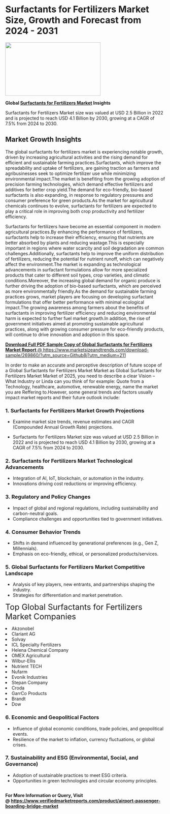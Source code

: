 <H1>Surfactants for Fertilizers Market Size, Growth and Forecast from 2024 - 2031</H1><img class="aligncenter size-medium wp-image-584254" src="https://thirdeyenews.in/wp-content/uploads/2024/09/Global-Market-Research-300x168.jpeg" alt="" width="300" height="168" /><p><strong>Global&nbsp;<a href="https://www.marketsizeandtrends.com/download-sample/269860/?utm_source=Github8j?utm_medium=211">Surfactants for Fertilizers Market</a> Insights</strong></p><p>Surfactants for Fertilizers Market size was valued at USD 2.5 Billion in 2022 and is projected to reach USD 4.1 Billion by 2030, growing at a CAGR of 7.5% from 2024 to 2030.</p><p><h2>Market Growth Insights</h2> <p>The global surfactants for fertilizers market is experiencing notable growth, driven by increasing agricultural activities and the rising demand for efficient and sustainable farming practices.Surfactants, which improve the spreadability and uptake of fertilizers, are gaining traction as farmers and agribusinesses seek to optimize fertilizer use while minimizing environmental impact.The market is benefiting from the growing adoption of precision farming technologies, which demand effective fertilizers and additives for better crop yield.The demand for eco-friendly, bio-based surfactants is also expanding, in response to regulatory pressures and consumer preference for green products.As the market for agricultural chemicals continues to evolve, surfactants for fertilizers are expected to play a critical role in improving both crop productivity and fertilizer efficiency.</p> <p><a href="URL_to_sample_download"></a></p> <p>Surfactants for fertilizers have become an essential component in modern agricultural practices.By enhancing the performance of fertilizers, surfactants help to increase their efficiency, ensuring that nutrients are better absorbed by plants and reducing wastage.This is especially important in regions where water scarcity and soil degradation are common challenges.Additionally, surfactants help to improve the uniform distribution of fertilizers, reducing the potential for nutrient runoff, which can negatively affect the environment.The market is expanding as technological advancements in surfactant formulations allow for more specialized products that cater to different soil types, crop varieties, and climatic conditions.Moreover, the increasing global demand for organic produce is further driving the adoption of bio-based surfactants, which are perceived as more environmentally friendly.As the demand for sustainable farming practices grows, market players are focusing on developing surfactant formulations that offer better performance with minimal ecological impact.The growing awareness among farmers about the benefits of surfactants in improving fertilizer efficiency and reducing environmental harm is expected to further fuel market growth.In addition, the rise of government initiatives aimed at promoting sustainable agricultural practices, along with growing consumer pressure for eco-friendly products, will continue to drive innovation and adoption in this space.</p> <p><a href="URL_to_more_information"></p><p><span class=""><strong>Download Full PDF Sample Copy of Global Surfactants for Fertilizers Market Report</strong> @ <a href="https://www.marketsizeandtrends.com/download-sample/269860/?utm_source=Github8j?utm_medium=211" target="_blank">https://www.marketsizeandtrends.com/download-sample/269860/?utm_source=Github8j?utm_medium=211</a></span></p><p>In order to make an accurate and perceptive description of future scope of a Global&nbsp;Surfactants for Fertilizers Market Market as Global&nbsp;Surfactants for Fertilizers Market Market of 2025, you need to describe a clear Vision &ndash; What Industry or Linda can you think of for example: Quote from a Technology, healthcare, automotive, renewable energy, name the market you are Reffering to.However, some general trends and factors usually impact market reports and their future outlook include:</p><h3>1.&nbsp;<strong>Surfactants for Fertilizers Market Growth Projections</strong></h3><ul><li>Examine market size trends, revenue estimates and CAGR (Compounded Annual Growth Rate) projections.</li><li><p>Surfactants for Fertilizers Market size was valued at USD 2.5 Billion in 2022 and is projected to reach USD 4.1 Billion by 2030, growing at a CAGR of 7.5% from 2024 to 2030.</p></li></ul><h3>2.&nbsp;<strong>Surfactants for Fertilizers Market Technological Advancements</strong></h3><ul><li>Integration of AI, IoT, blockchain, or automation in the industry.</li><li>Innovations driving cost reductions or improving efficiency.</li></ul><h3>3.&nbsp;<strong>Regulatory and Policy Changes</strong></h3><ul><li>Impact of global and regional regulations, including sustainability and carbon-neutral goals.</li><li>Compliance challenges and opportunities tied to government initiatives.</li></ul><h3>4.&nbsp;<strong>Consumer Behavior Trends</strong></h3><ul><li>Shifts in demand influenced by generational preferences (e.g., Gen Z, Millennials).</li><li>Emphasis on eco-friendly, ethical, or personalized products/services.</li></ul><h3>5.&nbsp;<strong>Global Surfactants for Fertilizers Market Competitive Landscape</strong></h3><ul><li>Analysis of key players, new entrants, and partnerships shaping the industry.</li><li>Strategies for differentiation and market penetration.</li></ul><p data-pm-slice="1 1 []"><span style="color: inherit; font-family: inherit; font-size: 25px;">Top Global Surfactants for Fertilizers Market Companies</span></p><div class="" data-test-id=""><p><li>Akzonobel</li><li> Clariant AG</li><li> Solvay</li><li> ICL Specialty Fertilizers</li><li> Helena Chemical Company</li><li> OMEX Agricultural</li><li> Wilbur-Ellis</li><li> Nutrient TECH</li><li> Nufarm</li><li> Evonik Industries</li><li> Stepan Company</li><li> Croda</li><li> GarrCo Products</li><li> Brandt</li><li> Dow</li></p></div><h3>6.&nbsp;<strong>Economic and Geopolitical Factors</strong></h3><ul><li>Influence of global economic conditions, trade policies, and geopolitical events.</li><li>Resilience of the market to inflation, currency fluctuations, or global crises.</li></ul><h3>7.&nbsp;<strong>Sustainability and ESG (Environmental, Social, and Governance)</strong></h3><ul><li>Adoption of sustainable practices to meet ESG criteria.</li><li>Opportunities in green technologies and circular economy principles.</li></ul><h2><strong style="font-size: 14px;">For More Information or Query, Visit @&nbsp;</strong><a style="background-color: #ffffff; font-size: 14px;" href="https://www.marketsizeandtrends.com/report/surfactants-for-fertilizers-market/" target="_blank">https://www.verifiedmarketreports.com/product/airport-passenger-boarding-bridge-market</a></h2>